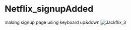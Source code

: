 # Netflix_signupAdded
making signup page using keyboard up&amp;down
![Jackflix_3](https://user-images.githubusercontent.com/87454813/177573957-78d6671d-e40a-43c1-995b-3025f3245a2f.gif)
